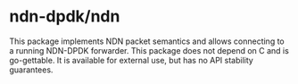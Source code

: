 # ndn-dpdk/ndn

This package implements NDN packet semantics and allows connecting to a running NDN-DPDK forwarder.
This package does not depend on C and is go-gettable.
It is available for external use, but has no API stability guarantees.
